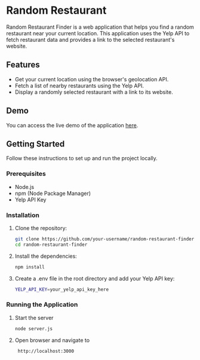# Random Restaurant

Random Restaurant Finder is a web application that helps you find a random restaurant near your current location. This application uses the Yelp API to fetch restaurant data and provides a link to the selected restaurant's website.

## Features

- Get your current location using the browser's geolocation API.
- Fetch a list of nearby restaurants using the Yelp API.
- Display a randomly selected restaurant with a link to its website.

## Demo

You can access the live demo of the application [here]([https://your-demo-link.com](https://randomrestaurant-dbd136550dc3.herokuapp.com/)).

## Getting Started

Follow these instructions to set up and run the project locally.

### Prerequisites

- Node.js
- npm (Node Package Manager)
- Yelp API Key

### Installation

1. Clone the repository:
   ```bash
   git clone https://github.com/your-username/random-restaurant-finder.git
   cd random-restaurant-finder

2. Install the dependencies:
   ```bash
   npm install

3. Create a .env file in the root directory and add your Yelp API key:
   ```bash
   YELP_API_KEY=your_yelp_api_key_here

### Running the Application
1. Start the server
   ```bash
   node server.js
2. Open browser and navigate to
   ```txt
    http://localhost:3000
